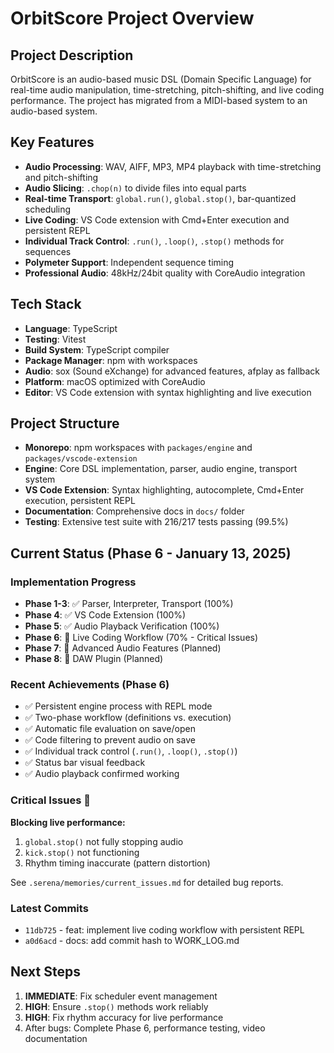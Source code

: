 # OrbitScore Project Overview

## Project Description
OrbitScore is an audio-based music DSL (Domain Specific Language) for real-time audio manipulation, time-stretching, pitch-shifting, and live coding performance. The project has migrated from a MIDI-based system to an audio-based system.

## Key Features
- **Audio Processing**: WAV, AIFF, MP3, MP4 playback with time-stretching and pitch-shifting
- **Audio Slicing**: `.chop(n)` to divide files into equal parts
- **Real-time Transport**: `global.run()`, `global.stop()`, bar-quantized scheduling
- **Live Coding**: VS Code extension with Cmd+Enter execution and persistent REPL
- **Individual Track Control**: `.run()`, `.loop()`, `.stop()` methods for sequences
- **Polymeter Support**: Independent sequence timing
- **Professional Audio**: 48kHz/24bit quality with CoreAudio integration

## Tech Stack
- **Language**: TypeScript
- **Testing**: Vitest
- **Build System**: TypeScript compiler
- **Package Manager**: npm with workspaces
- **Audio**: sox (Sound eXchange) for advanced features, afplay as fallback
- **Platform**: macOS optimized with CoreAudio
- **Editor**: VS Code extension with syntax highlighting and live execution

## Project Structure
- **Monorepo**: npm workspaces with `packages/engine` and `packages/vscode-extension`
- **Engine**: Core DSL implementation, parser, audio engine, transport system
- **VS Code Extension**: Syntax highlighting, autocomplete, Cmd+Enter execution, persistent REPL
- **Documentation**: Comprehensive docs in `docs/` folder
- **Testing**: Extensive test suite with 216/217 tests passing (99.5%)

## Current Status (Phase 6 - January 13, 2025)

### Implementation Progress
- **Phase 1-3**: ✅ Parser, Interpreter, Transport (100%)
- **Phase 4**: ✅ VS Code Extension (100%)
- **Phase 5**: ✅ Audio Playback Verification (100%)
- **Phase 6**: 🚧 Live Coding Workflow (70% - Critical Issues)
- **Phase 7**: 📝 Advanced Audio Features (Planned)
- **Phase 8**: 📝 DAW Plugin (Planned)

### Recent Achievements (Phase 6)
- ✅ Persistent engine process with REPL mode
- ✅ Two-phase workflow (definitions vs. execution)
- ✅ Automatic file evaluation on save/open
- ✅ Code filtering to prevent audio on save
- ✅ Individual track control (`.run()`, `.loop()`, `.stop()`)
- ✅ Status bar visual feedback
- ✅ Audio playback confirmed working

### Critical Issues 🔴
**Blocking live performance:**
1. `global.stop()` not fully stopping audio
2. `kick.stop()` not functioning
3. Rhythm timing inaccurate (pattern distortion)

See `.serena/memories/current_issues.md` for detailed bug reports.

### Latest Commits
- `11db725` - feat: implement live coding workflow with persistent REPL
- `a0d6acd` - docs: add commit hash to WORK_LOG.md

## Next Steps
1. **IMMEDIATE**: Fix scheduler event management
2. **HIGH**: Ensure `.stop()` methods work reliably
3. **HIGH**: Fix rhythm accuracy for live performance
4. After bugs: Complete Phase 6, performance testing, video documentation